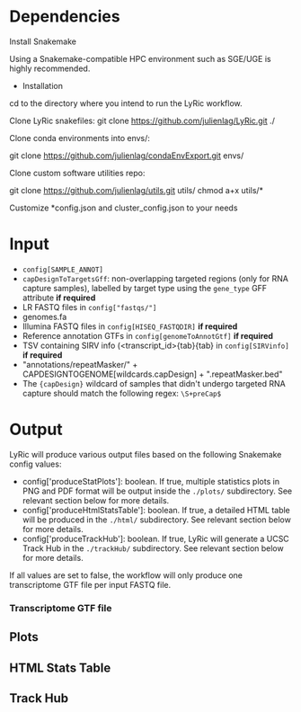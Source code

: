 # Dependencies

Install Snakemake


Using a Snakemake-compatible HPC environment such as SGE/UGE is highly recommended.

* Installation

cd to the directory where you intend to run the LyRic workflow.

Clone LyRic snakefiles:
git clone https://github.com/julienlag/LyRic.git ./

Clone conda environments into envs/:

 git clone https://github.com/julienlag/condaEnvExport.git envs/

Clone custom software utilities repo:

 git clone https://github.com/julienlag/utils.git utils/
chmod a+x utils/*

Customize *config.json and cluster_config.json to your needs
 
# Input

- `config[SAMPLE_ANNOT]`
- `capDesignToTargetsGff`: non-overlapping targeted regions (only for RNA capture samples), labelled by target type using the `gene_type` GFF attribute **if required** 
- LR FASTQ files in `config["fastqs/"]`
- genomes.fa
- Illumina FASTQ files in `config[HISEQ_FASTQDIR]` **if required**
- Reference annotation GTFs in `config[genomeToAnnotGtf]`  **if required**
- TSV containing SIRV info (<transcript_id>{tab}<length>{tab}<concentration> in `config[SIRVinfo]` **if required** 
- "annotations/repeatMasker/" + CAPDESIGNTOGENOME[wildcards.capDesign] + ".repeatMasker.bed"
- The `{capDesign}` wildcard of samples that didn't undergo targeted RNA capture should match the following regex: `\S+preCap$`


# Output

LyRic will produce various output files based on the following Snakemake config values: 

- config['produceStatPlots']: boolean. If true, multiple statistics plots in PNG and PDF format will be output inside the `./plots/` subdirectory. See relevant section below for more details. 
- config['produceHtmlStatsTable']: boolean. If true, a detailed HTML table will be produced in the `./html/` subdirectory. See relevant section below for more details.
- config['produceTrackHub']: boolean. If true, LyRic will generate a UCSC Track Hub in the `./trackHub/` subdirectory. See relevant section below for more details.

If all values are set to false, the workflow will only produce one transcriptome GTF file per input FASTQ file.

### Transcriptome GTF file
## Plots
## HTML Stats Table
## Track Hub
